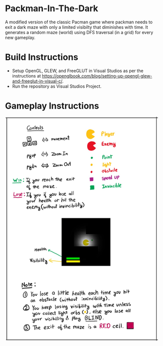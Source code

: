# Packman-In-The-Dark
 A modified version of the classic Pacman game where packman needs to exit a dark maze with only a limited visibilty that diminishes with time.
 It generates a random maze (world) using DFS traversal (in a grid) for every new gameplay.

# Build Instructions
 - Setup OpenGL, GLEW, and FreeGLUT in Visual Studios as per the instructions at https://openglbook.com/blog/setting-up-opengl-glew-and-freeglut-in-visual-c/.
 - Run the repository as Visual Studios Project.

# Gameplay Instructions

![Drag Racing](quick-start.jpg)
